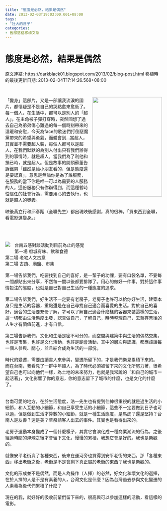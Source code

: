 ```yaml
---
title: "態度是必然，結果是偶然"
date: 2013-02-03T19:03:00.001+08:00
tags: 
- "社大的日子"
categories:
- 舊部落格移植文章
---
```


# 態度是必然，結果是偶然

原文連結: https://darkblack01.blogspot.com/2013/02/blog-post.html
移植時的最後更新日期: 2013-02-04T17:14:26.568+08:00

<br /><div class="separator" style="clear: both; text-align: center;"><a href="http://upload.wikimedia.org/wikipedia/zh/thumb/c/c1/MachiAction.jpg/334px-MachiAction.jpg" imageanchor="1" style="clear: right; float: right; margin-bottom: 1em; margin-left: 1em;"><img border="0" height="320" src="http://upload.wikimedia.org/wikipedia/zh/thumb/c/c1/MachiAction.jpg/334px-MachiAction.jpg" width="223" /></a></div>「變身」這部片，又是一部讓我流淚的國片，都懷疑是不是自己的哭點愈來愈低了。每一個人，在生活中，都可以是別人的「超人」，在主角被子彈打穿時，突然回想了過去自己為弟弟傷心難過的每一個時刻帶來的溫暖和安慰，今天為face的歌迷們打倒惡魔黨帶來的希望與勇氣，而體會到...當超人，其實並不需要超人裝，每個人都可以是超人，在我們默默的為別人付出只有我們辦得到的事情時，就是超人，當我們為了利他和損已時，就是超人。但是故事的開頭蘇董告訴鐵男「雖然是給小朋友看的，但是態度還是要認真」，意思是無論你是為了誰服務，在服務的當下你是唯一可以為需要的人服務的人，這份服務只有你辦得到，而這種暫時性信任的社會行為，需要用心的去執行，也就是超人的奧義。<br /><br />映後黃立行和邱彥翔（全聯先生）都出現映後感謝，真的很棒。「買東西到全聯，看電影選變身。」<br /><br /><a name='more'></a><br /><br /><br /><div class="separator" style="clear: both; text-align: center;"><a href="http://newculture.tncg.gov.tw/creativetainan/index.php" style="clear: left; float: left; margin-bottom: 1em; margin-right: 1em;" target="_blank"><img border="0" src="http://newculture.tncg.gov.tw/creativetainan/images/home.jpg" /></a></div>台南五感對談活動到目前為止的感覺<br />第一場&nbsp;府城有味、飲和食德<br />第二場&nbsp;老宅人文古意<br />第二場 古蹟、廟鹽、市集<br /><br />第一場告訴我們，吃要找到自己的喜好，是一輩子的功課，要有口袋名單，不要每一間都貼出來分享，不然每一間以後都要排隊了。用心的做好一件事，對於這件事情投注的態度，也就是自已對自己生活的一種態度的追求。<br /><br />第二場告訴我們，好生活不一定要有老房子，老房子也許可以給你好生活，建築本身只是生活的容器，重點還是在自己尋找自己適合而喜愛的生活。對於自己的喜好，適合的生活要充份了解，才可以了解自己適合什麼樣的容器來裝這樣的生活，這一切都由生活態度出發，認真做自己，了解自己，時時整理自己，去蕪存菁後的人生才有價值前進，才有自信。<br /><br />第三場告訴我們，文化和生活是密不可分的，而空間與建築中與生活的偶然交集，也許是市集，也許是文化活動，也許是廟會活動，其中的層次與認識，都應該讓每一個人參與、關心，並且結合成為生活的一部份。<br /><br />時代的變遷，需要由讀書人來參與，變遷所留下的，才是我們樂見累積下來的。<br />而在台南，我看見了一群中年超人，為了時代必須被留下來的文化所努力著，很希望自己也可以向他們一樣，為土地的未來努力，也就是我常說的「和自己的城市一起活著」，文化影響了你的意志，你的意志留下了城市的什麼，也是文化的什麼了。<br /><br /><br />台南可愛的地方，在於生活態度，浩一先生也有提到仕紳很重視的就是過生活的小細節，和人互動的小細節，和自己享受生活的小細節，這些不一定要做到日子也可以過，但是做到生活才算數的小細節，就是一種生活態度，是馬虎？還是堅持？台南人是友善？還是美？草祭請客人出去的事件。其實也是看得出來的。<br /><br />老房子運動本身變成了一個什麼樣子，其實它會演化成一種商業潮流的行為，之後經過時間的焠煉之後才會留下文化，慢慢的累積，我想它會是好的。我也是樂觀的。<br /><br />就像安平老街賣了各種東西，後來在運河旁也買得到安平老街的東西，那「各種東西」移出老街之後，老街是不是會剩下真正屬於老街的東西？我也是樂觀的。<br /><br />文化的形成並不是偶然，而是人為操作（人擇）的必然，好文化和壞文化的選擇，在於人擇的人是不是有素養的人，台灣文化是什麼？因為台灣過去參與文化變遷的人素養為後代們累積了什麼？<br /><br />現在的我，就好好的吸收前輩們留下來的，很高興可以參加這樣的活動，看這樣的電影。
